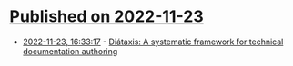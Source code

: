# [Published on 2022-11-23](index.md)

* [2022-11-23, 16:33:17](https://news.ycombinator.com/item?id=33721314) - [Diátaxis: A systematic framework for technical documentation authoring](https://diataxis.fr/)
